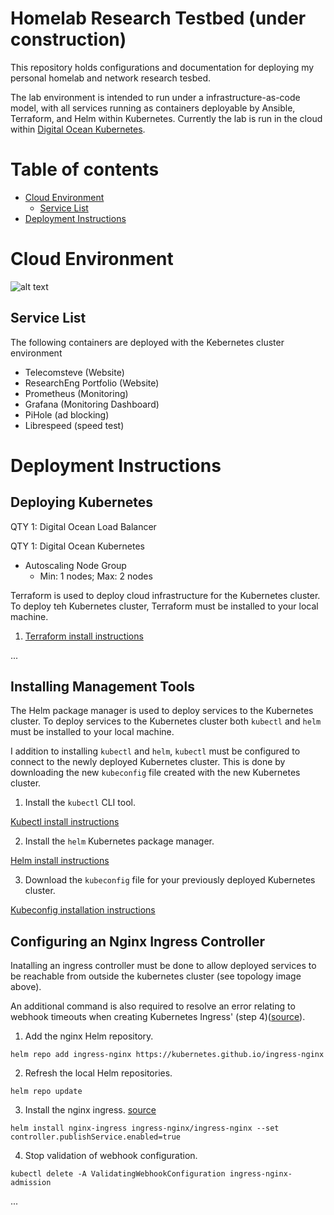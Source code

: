 # Homelab Research Testbed (under construction)

This repository holds configurations and documentation for deploying my personal homelab and network research tesbed.

The lab environment is intended to run under a infrastructure-as-code model, with all services running as containers deployable by Ansible, Terraform, and Helm within Kubernetes. Currently the lab is run in the cloud within [Digital Ocean Kubernetes](https://www.digitalocean.com/products/kubernetes/). 

# Table of contents

<!--ts-->

- [Cloud Environment](#cloud-environment)
  - [Service List](#service-list)
- [Deployment Instructions](#deployment-instructions)  
<!--te-->

# Cloud Environment

![alt text](https://github.com/stevenplatt/homelab/blob/main/cloud_k8s.jpg?raw=true)

  
## Service List

The following containers are deployed with the Kebernetes cluster environment

- Telecomsteve (Website)
- ResearchEng Portfolio (Website)
- Prometheus (Monitoring)
- Grafana (Monitoring Dashboard)
- PiHole (ad blocking)
- Librespeed (speed test)
  
  
# Deployment Instructions

## Deploying Kubernetes

QTY 1: Digital Ocean Load Balancer  

QTY 1: Digital Ocean Kubernetes
- Autoscaling Node Group
  -  Min: 1 nodes; Max: 2 nodes 

Terraform is used to deploy cloud infrastructure for the Kubernetes cluster. 
To deploy teh Kubernetes cluster, Terraform must be installed to your local machine.

1. [Terraform install instructions](https://learn.hashicorp.com/tutorials/terraform/install-cli)

...

## Installing Management Tools

The Helm package manager is used to deploy services to the Kubernetes cluster.
To deploy services to the Kubernetes cluster both `kubectl` and `helm` must be installed to your local machine. 

I addition to installing `kubectl` and `helm`, `kubectl` must be configured to connect to the newly deployed Kubernetes cluster. This is done by downloading the new `kubeconfig` file created with the new Kubernetes cluster. 

1. Install the `kubectl` CLI tool.

[Kubectl install instructions](https://kubernetes.io/docs/tasks/tools/)

2. Install the `helm` Kubernetes package manager.

[Helm install instructions](https://helm.sh/docs/intro/install/)

3. Download the `kubeconfig` file for your previously deployed Kubernetes cluster. 

[Kubeconfig installation instructions](https://docs.digitalocean.com/products/kubernetes/how-to/connect-to-cluster/)


## Configuring an Nginx Ingress Controller

Inatalling an ingress controller must be done to allow deployed services to be reachable from outside the kubernetes cluster (see topology image above).

An additional command is also required to resolve an error relating to webhook timeouts when creating Kubernetes Ingress' (step 4)([source](https://stackoverflow.com/questions/61616203/nginx-ingress-controller-failed-calling-webhook)). 

1. Add the nginx Helm repository.

`helm repo add ingress-nginx https://kubernetes.github.io/ingress-nginx`

2. Refresh the local Helm repositories.

`helm repo update`

3. Install the nginx ingress. [source](https://www.digitalocean.com/community/tutorials/how-to-set-up-an-nginx-ingress-on-digitalocean-kubernetes-using-helm)

`helm install nginx-ingress ingress-nginx/ingress-nginx --set controller.publishService.enabled=true`

4. Stop validation of webhook configuration.

`kubectl delete -A ValidatingWebhookConfiguration ingress-nginx-admission`


...
